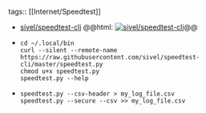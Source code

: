 tags:: [[Internet/Speedtest]]

- [sivel/speedtest-cli](https://github.com/sivel/speedtest-cli)
  @@html: <a href="https://github.com/sivel/speedtest-cli/"><img src="https://github-readme-stats-astronomer.vercel.app/api/pin/?username=sivel&repo=speedtest-cli&theme=tokyonight" alt="sivel/speedtest-cli"/></a>@@
- ```shell
  cd ~/.local/bin
  curl --silent --remote-name https://raw.githubusercontent.com/sivel/speedtest-cli/master/speedtest.py
  chmod u+x speedtest.py
  speedtest.py --help
  ```
- ```shell
  speedtest.py --csv-header > my_log_file.csv
  speedtest.py --secure --csv >> my_log_file.csv
  ```